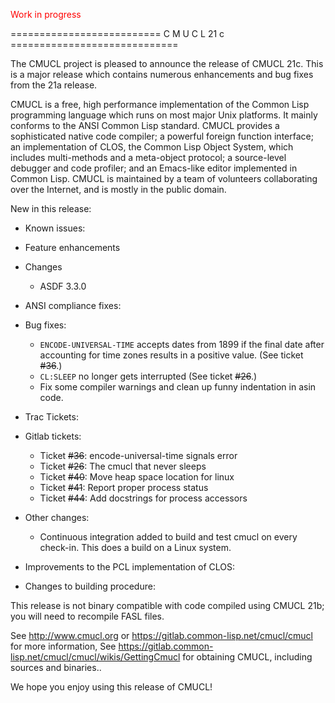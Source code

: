<span style="color:red">Work in progress</span>

========================== C M U C L  21 c =============================

The CMUCL project is pleased to announce the release of CMUCL 21c.
This is a major release which contains numerous enhancements and bug
fixes from the 21a release.

CMUCL is a free, high performance implementation of the Common Lisp
programming language which runs on most major Unix platforms. It
mainly conforms to the ANSI Common Lisp standard. CMUCL provides a
sophisticated native code compiler; a powerful foreign function
interface; an implementation of CLOS, the Common Lisp Object System,
which includes multi-methods and a meta-object protocol; a
source-level debugger and code profiler; and an Emacs-like editor
implemented in Common Lisp. CMUCL is maintained by a team of
volunteers collaborating over the Internet, and is mostly in the
public domain.

New in this release:
  * Known issues:

  * Feature enhancements

  * Changes
    * ASDF 3.3.0

  * ANSI compliance fixes:

  * Bug fixes:
    * `ENCODE-UNIVERSAL-TIME` accepts dates from 1899 if the final date
      after accounting for time zones results in a positive
      value. (See ticket ~~#36~~.)
    * `CL:SLEEP` no longer gets interrupted (See ticket ~~#26~~.)
    * Fix some compiler warnings and clean up funny indentation in
      asin code.

  * Trac Tickets:

  * Gitlab tickets:
    * Ticket ~~#36~~: encode-universal-time signals error
    * Ticket ~~#26~~: The cmucl that never sleeps
    * Ticket ~~#40~~: Move heap space location for linux
    * Ticket ~~#41~~: Report proper process status
    * Ticket ~~#44~~: Add docstrings for process accessors

  * Other changes:
    * Continuous integration added to build and test cmucl on every
      check-in.  This does a build on a Linux system.

  * Improvements to the PCL implementation of CLOS:

  * Changes to building procedure:


This release is not binary compatible with code compiled using CMUCL
21b; you will need to recompile FASL files.

See http://www.cmucl.org or
https://gitlab.common-lisp.net/cmucl/cmucl for more information,
See
https://gitlab.common-lisp.net/cmucl/cmucl/wikis/GettingCmucl
for obtaining CMUCL, including sources and binaries..


We hope you enjoy using this release of CMUCL!
